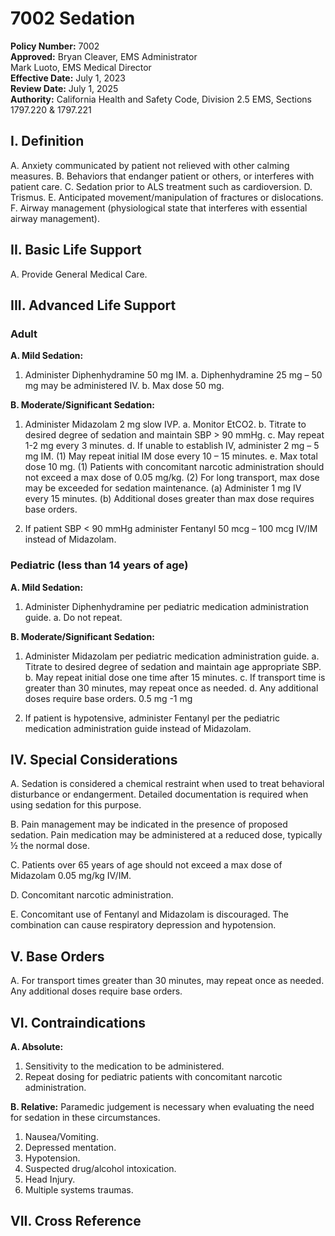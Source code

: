 # 7002 Sedation

**Policy Number:** 7002  
**Approved:** Bryan Cleaver, EMS Administrator  
Mark Luoto, EMS Medical Director  
**Effective Date:** July 1, 2023  
**Review Date:** July 1, 2025  
**Authority:** California Health and Safety Code, Division 2.5 EMS, Sections 1797.220 & 1797.221

## I. Definition

A. Anxiety communicated by patient not relieved with other calming measures.
B. Behaviors that endanger patient or others, or interferes with patient care.
C. Sedation prior to ALS treatment such as cardioversion.
D. Trismus.
E. Anticipated movement/manipulation of fractures or dislocations.
F. Airway management (physiological state that interferes with essential airway management).

## II. Basic Life Support

A. Provide General Medical Care.

## III. Advanced Life Support

### Adult

**A. Mild Sedation:**
1. Administer Diphenhydramine 50 mg IM.
   a. Diphenhydramine 25 mg – 50 mg may be administered IV.
   b. Max dose 50 mg.

**B. Moderate/Significant Sedation:**
1. Administer Midazolam 2 mg slow IVP.
   a. Monitor EtCO2.
   b. Titrate to desired degree of sedation and maintain SBP > 90 mmHg.
   c. May repeat 1-2 mg every 3 minutes.
   d. If unable to establish IV, administer 2 mg – 5 mg IM.
      (1) May repeat initial IM dose every 10 – 15 minutes.
   e. Max total dose 10 mg.
      (1) Patients with concomitant narcotic administration should not exceed a max dose of 0.05 mg/kg.
      (2) For long transport, max dose may be exceeded for sedation maintenance.
          (a) Administer 1 mg IV every 15 minutes.
          (b) Additional doses greater than max dose requires base orders.

2. If patient SBP < 90 mmHg administer Fentanyl 50 mcg – 100 mcg IV/IM instead of Midazolam.

### Pediatric (less than 14 years of age)

**A. Mild Sedation:**
1. Administer Diphenhydramine per pediatric medication administration guide.
   a. Do not repeat.

**B. Moderate/Significant Sedation:**
1. Administer Midazolam per pediatric medication administration guide.
   a. Titrate to desired degree of sedation and maintain age appropriate SBP.
   b. May repeat initial dose one time after 15 minutes.
   c. If transport time is greater than 30 minutes, may repeat once as needed.
   d. Any additional doses require base orders. 0.5 mg -1 mg

2. If patient is hypotensive, administer Fentanyl per the pediatric medication administration guide instead of Midazolam.

## IV. Special Considerations

A. Sedation is considered a chemical restraint when used to treat behavioral disturbance or endangerment. Detailed documentation is required when using sedation for this purpose.

B. Pain management may be indicated in the presence of proposed sedation. Pain medication may be administered at a reduced dose, typically ½ the normal dose.

C. Patients over 65 years of age should not exceed a max dose of Midazolam 0.05 mg/kg IV/IM.

D. Concomitant narcotic administration.

E. Concomitant use of Fentanyl and Midazolam is discouraged. The combination can cause respiratory depression and hypotension.

## V. Base Orders

A. For transport times greater than 30 minutes, may repeat once as needed. Any additional doses require base orders.

## VI. Contraindications

**A. Absolute:**
1. Sensitivity to the medication to be administered.
2. Repeat dosing for pediatric patients with concomitant narcotic administration.

**B. Relative:** Paramedic judgement is necessary when evaluating the need for sedation in these circumstances.
1. Nausea/Vomiting.
2. Depressed mentation.
3. Hypotension.
4. Suspected drug/alcohol intoxication.
5. Head Injury.
6. Multiple systems traumas.

## VII. Cross Reference
